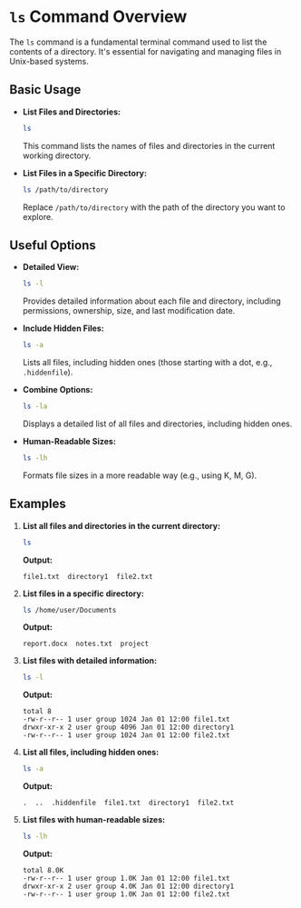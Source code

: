 # `ls` Command Overview

The `ls` command is a fundamental terminal command used to list the contents of a directory. It's essential for navigating and managing files in Unix-based systems.

## Basic Usage

- **List Files and Directories:**
  ```bash
  ls
  ```
  This command lists the names of files and directories in the current working directory.

- **List Files in a Specific Directory:**
  ```bash
  ls /path/to/directory
  ```
  Replace `/path/to/directory` with the path of the directory you want to explore.

## Useful Options

- **Detailed View:**
  ```bash
  ls -l
  ```
  Provides detailed information about each file and directory, including permissions, ownership, size, and last modification date.

- **Include Hidden Files:**
  ```bash
  ls -a
  ```
  Lists all files, including hidden ones (those starting with a dot, e.g., `.hiddenfile`).

- **Combine Options:**
  ```bash
  ls -la
  ```
  Displays a detailed list of all files and directories, including hidden ones.

- **Human-Readable Sizes:**
  ```bash
  ls -lh
  ```
  Formats file sizes in a more readable way (e.g., using K, M, G).

## Examples

1. **List all files and directories in the current directory:**
   ```bash
   ls
   ```
   **Output:**
   ```
   file1.txt  directory1  file2.txt
   ```

2. **List files in a specific directory:**
   ```bash
   ls /home/user/Documents
   ```
   **Output:**
   ```
   report.docx  notes.txt  project
   ```

3. **List files with detailed information:**
   ```bash
   ls -l
   ```
   **Output:**
   ```
   total 8
   -rw-r--r-- 1 user group 1024 Jan 01 12:00 file1.txt
   drwxr-xr-x 2 user group 4096 Jan 01 12:00 directory1
   -rw-r--r-- 1 user group 1024 Jan 01 12:00 file2.txt
   ```

4. **List all files, including hidden ones:**
   ```bash
   ls -a
   ```
   **Output:**
   ```
   .  ..  .hiddenfile  file1.txt  directory1  file2.txt
   ```

5. **List files with human-readable sizes:**
   ```bash
   ls -lh
   ```
   **Output:**
   ```
   total 8.0K
   -rw-r--r-- 1 user group 1.0K Jan 01 12:00 file1.txt
   drwxr-xr-x 2 user group 4.0K Jan 01 12:00 directory1
   -rw-r--r-- 1 user group 1.0K Jan 01 12:00 file2.txt
   ```
